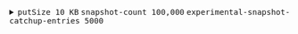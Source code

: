<details>
<summary><kbd>putSize 10 KB</kbd> <kbd>snapshot-count 100,000</kbd> <kbd>experimental-snapshot-catchup-entries 5000</kbd></summary>

```bash
# run etcd
rm -rf tmp.etcd;
etcd --data-dir tmp.etcd \
--enable-pprof=true \
--auto-compaction-mode=periodic \
--auto-compaction-retention=5s \
--snapshot-count=100000 \
--experimental-snapshot-catchup-entries 5000

# benchmark
./bin/tools/benchmark txn-mixed --total=99999999999 --val-size=10000

# monitor heap size using live-pprof(https://github.com/moderato-app/live-pprof)
live-pprof 2379 
```

<img width="1280" alt="10K-100K-5000" src="https://github.com/user-attachments/assets/f4c792e6-94d7-4b7f-a90e-14c7eb2419f7">

</details>